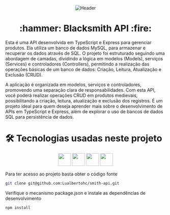 <div align="center">
<img align="center" alt="Header" src="https://64.media.tumblr.com/352f803ec6647a53df4d779cb8e90324/tumblr_mydohbeMPo1s42orjo4_500.gif" />
</div>

<h1 align="center"> :hammer: Blacksmith API :fire: </h1>

Esta é uma API desenvolvida em TypeScript e Express para gerenciar produtos. Ela utiliza um banco de dados MySQL, para armazenar e recuperar os dados através de SQL. O projeto foi estruturado seguindo uma abordagem de camadas, dividindo a lógica em modelos (Models), serviços (Services) e controladores (Controllers), permitindo a realização das operações básicas de um banco de dados: Criação, Leitura, Atualização e Exclusão (CRUD).

A aplicação é organizada em modelos, serviços e controladores, promovendo uma separação clara de responsabilidades.
Com esta API, você poderá realizar operações CRUD em produtos medievais, possibilitando a criação, leitura, atualização e exclusão dos registros. É um projeto ideal para quem deseja aprender mais sobre o desenvolvimento de APIs em TypeScript e Express, além de explorar o uso de bancos de dados SQL para persistência de dados.

<h1>🛠 Tecnologias usadas neste projeto</h1>

<p align="center">
<img src="https://img.shields.io/badge/typescript-%23007ACC.svg?style=for-the-badge&logo=typescript&logoColor=white" height=40/>
<img src="https://img.shields.io/badge/sql%23007ACC.svg?style=for-the-badge&logo=sql&logoColor=white" height=40/>
<img src="https://img.shields.io/badge/mysql-%2300f.svg?style=for-the-badge&logo=mysql&logoColor=white" height=40/>
<img src="https://img.shields.io/badge/docker-%230db7ed.svg?style=for-the-badge&logo=docker&logoColor=white" height=40/>
</p>

<p>
Para ter acesso ao projeto basta obter o código fonte
</p>

```sh
git clone git@github.com:Lualbertohc/smith-api.git
```

<p>
Verifique o mecanismo package.json e instale as dependências de desenvolvimento
</p>

```sh
npm install
```


